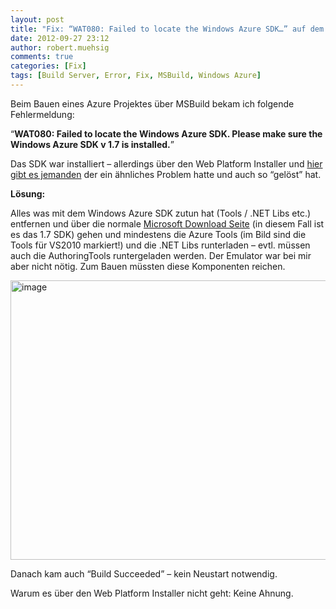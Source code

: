 ```yaml
---
layout: post
title: "Fix: “WAT080: Failed to locate the Windows Azure SDK…” auf dem Buildserver"
date: 2012-09-27 23:12
author: robert.muehsig
comments: true
categories: [Fix]
tags: [Build Server, Error, Fix, MSBuild, Windows Azure]
---
```

<p>Beim Bauen eines Azure Projektes über MSBuild bekam ich folgende Fehlermeldung:</p> <p>“<strong>WAT080: Failed to locate the Windows Azure SDK. Please make sure the Windows Azure SDK v 1.7 is installed.</strong>”</p> <p>Das SDK war installiert – allerdings über den Web Platform Installer und <a href="http://www.deepakkapoor.net/wat080-failed-to-locate-the-windows-azure-sdk-please-make-sure-the-windows-azure-sdk-v1-5-is-installed/">hier gibt es jemanden</a> der ein ähnliches Problem hatte und auch so “gelöst” hat.</p> <p><strong>Lösung:</strong> </p> <p>Alles was mit dem Windows Azure SDK zutun hat (Tools / .NET Libs etc.) entfernen und über die normale <a href="http://www.microsoft.com/en-us/download/details.aspx?id=29988">Microsoft Download Seite</a> (in diesem Fall ist es das 1.7 SDK) gehen und mindestens die Azure Tools (im Bild sind die Tools für VS2010 markiert!) und die .NET Libs runterladen – evtl. müssen auch die AuthoringTools runtergeladen werden. Der Emulator war bei mir aber nicht nötig. Zum Bauen müssten diese Komponenten reichen.</p> <p><a href="{{BASE_PATH}}/assets/wp-images/image1594.png"><img title="image" style="border-top: 0px; border-right: 0px; border-bottom: 0px; border-left: 0px; display: inline" border="0" alt="image" src="{{BASE_PATH}}/assets/wp-images/image_thumb755.png" width="534" height="447"></a> </p> <p>Danach kam auch “Build Succeeded” – kein Neustart notwendig.</p> <p>Warum es über den Web Platform Installer nicht geht: Keine Ahnung.</p>
